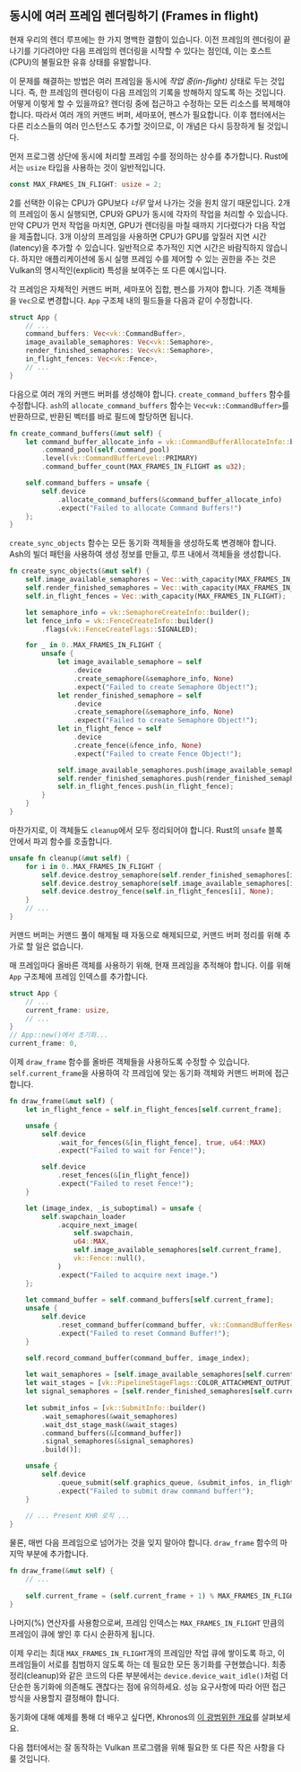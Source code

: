 ## 동시에 여러 프레임 렌더링하기 (Frames in flight)

현재 우리의 렌더 루프에는 한 가지 명백한 결함이 있습니다. 이전 프레임의 렌더링이 끝나기를 기다려야만 다음 프레임의 렌더링을 시작할 수 있다는 점인데, 이는 호스트(CPU)의 불필요한 유휴 상태를 유발합니다.

<!-- insert diagram showing our current render loop and the 'multi frame in flight' render loop -->

이 문제를 해결하는 방법은 여러 프레임을 동시에 *작업 중(in-flight)* 상태로 두는 것입니다. 즉, 한 프레임의 렌더링이 다음 프레임의 기록을 방해하지 않도록 하는 것입니다. 어떻게 이렇게 할 수 있을까요? 렌더링 중에 접근하고 수정하는 모든 리소스를 복제해야 합니다. 따라서 여러 개의 커맨드 버퍼, 세마포어, 펜스가 필요합니다. 이후 챕터에서는 다른 리소스들의 여러 인스턴스도 추가할 것이므로, 이 개념은 다시 등장하게 될 것입니다.

먼저 프로그램 상단에 동시에 처리할 프레임 수를 정의하는 상수를 추가합니다. Rust에서는 `usize` 타입을 사용하는 것이 일반적입니다.

```rust
const MAX_FRAMES_IN_FLIGHT: usize = 2;
```

2를 선택한 이유는 CPU가 GPU보다 *너무* 앞서 나가는 것을 원치 않기 때문입니다. 2개의 프레임이 동시 실행되면, CPU와 GPU가 동시에 각자의 작업을 처리할 수 있습니다. 만약 CPU가 먼저 작업을 마치면, GPU가 렌더링을 마칠 때까지 기다렸다가 다음 작업을 제출합니다. 3개 이상의 프레임을 사용하면 CPU가 GPU를 앞질러 지연 시간(latency)을 추가할 수 있습니다. 일반적으로 추가적인 지연 시간은 바람직하지 않습니다. 하지만 애플리케이션에 동시 실행 프레임 수를 제어할 수 있는 권한을 주는 것은 Vulkan의 명시적인(explicit) 특성을 보여주는 또 다른 예시입니다.

각 프레임은 자체적인 커맨드 버퍼, 세마포어 집합, 펜스를 가져야 합니다. 기존 객체들을 `Vec`으로 변경합니다. `App` 구조체 내의 필드들을 다음과 같이 수정합니다.

```rust
struct App {
    // ...
    command_buffers: Vec<vk::CommandBuffer>,
    image_available_semaphores: Vec<vk::Semaphore>,
    render_finished_semaphores: Vec<vk::Semaphore>,
    in_flight_fences: Vec<vk::Fence>,
    // ...
}
```

다음으로 여러 개의 커맨드 버퍼를 생성해야 합니다. `create_command_buffers` 함수를 수정합니다. `ash`의 `allocate_command_buffers` 함수는 `Vec<vk::CommandBuffer>`를 반환하므로, 반환된 벡터를 바로 필드에 할당하면 됩니다.

```rust
fn create_command_buffers(&mut self) {
    let command_buffer_allocate_info = vk::CommandBufferAllocateInfo::builder()
        .command_pool(self.command_pool)
        .level(vk::CommandBufferLevel::PRIMARY)
        .command_buffer_count(MAX_FRAMES_IN_FLIGHT as u32);

    self.command_buffers = unsafe {
        self.device
            .allocate_command_buffers(&command_buffer_allocate_info)
            .expect("Failed to allocate Command Buffers!")
    };
}
```

`create_sync_objects` 함수는 모든 동기화 객체들을 생성하도록 변경해야 합니다. Ash의 빌더 패턴을 사용하여 생성 정보를 만들고, 루프 내에서 객체들을 생성합니다.

```rust
fn create_sync_objects(&mut self) {
    self.image_available_semaphores = Vec::with_capacity(MAX_FRAMES_IN_FLIGHT);
    self.render_finished_semaphores = Vec::with_capacity(MAX_FRAMES_IN_FLIGHT);
    self.in_flight_fences = Vec::with_capacity(MAX_FRAMES_IN_FLIGHT);

    let semaphore_info = vk::SemaphoreCreateInfo::builder();
    let fence_info = vk::FenceCreateInfo::builder()
        .flags(vk::FenceCreateFlags::SIGNALED);

    for _ in 0..MAX_FRAMES_IN_FLIGHT {
        unsafe {
            let image_available_semaphore = self
                .device
                .create_semaphore(&semaphore_info, None)
                .expect("Failed to create Semaphore Object!");
            let render_finished_semaphore = self
                .device
                .create_semaphore(&semaphore_info, None)
                .expect("Failed to create Semaphore Object!");
            let in_flight_fence = self
                .device
                .create_fence(&fence_info, None)
                .expect("Failed to create Fence Object!");

            self.image_available_semaphores.push(image_available_semaphore);
            self.render_finished_semaphores.push(render_finished_semaphore);
            self.in_flight_fences.push(in_flight_fence);
        }
    }
}
```

마찬가지로, 이 객체들도 `cleanup`에서 모두 정리되어야 합니다. Rust의 `unsafe` 블록 안에서 파괴 함수를 호출합니다.

```rust
unsafe fn cleanup(&mut self) {
    for i in 0..MAX_FRAMES_IN_FLIGHT {
        self.device.destroy_semaphore(self.render_finished_semaphores[i], None);
        self.device.destroy_semaphore(self.image_available_semaphores[i], None);
        self.device.destroy_fence(self.in_flight_fences[i], None);
    }
    // ...
}
```

커맨드 버퍼는 커맨드 풀이 해제될 때 자동으로 해제되므로, 커맨드 버퍼 정리를 위해 추가로 할 일은 없습니다.

매 프레임마다 올바른 객체를 사용하기 위해, 현재 프레임을 추적해야 합니다. 이를 위해 `App` 구조체에 프레임 인덱스를 추가합니다.

```rust
struct App {
    // ...
    current_frame: usize,
    // ...
}
// App::new()에서 초기화...
current_frame: 0,
```

이제 `draw_frame` 함수를 올바른 객체들을 사용하도록 수정할 수 있습니다. `self.current_frame`을 사용하여 각 프레임에 맞는 동기화 객체와 커맨드 버퍼에 접근합니다.

```rust
fn draw_frame(&mut self) {
    let in_flight_fence = self.in_flight_fences[self.current_frame];

    unsafe {
        self.device
            .wait_for_fences(&[in_flight_fence], true, u64::MAX)
            .expect("Failed to wait for Fence!");

        self.device
            .reset_fences(&[in_flight_fence])
            .expect("Failed to reset Fence!");
    }

    let (image_index, _is_suboptimal) = unsafe {
        self.swapchain_loader
            .acquire_next_image(
                self.swapchain,
                u64::MAX,
                self.image_available_semaphores[self.current_frame],
                vk::Fence::null(),
            )
            .expect("Failed to acquire next image.")
    };
    
    let command_buffer = self.command_buffers[self.current_frame];
    unsafe {
        self.device
            .reset_command_buffer(command_buffer, vk::CommandBufferResetFlags::empty())
            .expect("Failed to reset Command Buffer!");
    }

    self.record_command_buffer(command_buffer, image_index);
    
    let wait_semaphores = [self.image_available_semaphores[self.current_frame]];
    let wait_stages = [vk::PipelineStageFlags::COLOR_ATTACHMENT_OUTPUT];
    let signal_semaphores = [self.render_finished_semaphores[self.current_frame]];
    
    let submit_infos = [vk::SubmitInfo::builder()
        .wait_semaphores(&wait_semaphores)
        .wait_dst_stage_mask(&wait_stages)
        .command_buffers(&[command_buffer])
        .signal_semaphores(&signal_semaphores)
        .build()];

    unsafe {
        self.device
            .queue_submit(self.graphics_queue, &submit_infos, in_flight_fence)
            .expect("Failed to submit draw command buffer!");
    }
    
    // ... Present KHR 로직 ...
}
```

물론, 매번 다음 프레임으로 넘어가는 것을 잊지 말아야 합니다. `draw_frame` 함수의 마지막 부분에 추가합니다.

```rust
fn draw_frame(&mut self) {
    // ...
    
    self.current_frame = (self.current_frame + 1) % MAX_FRAMES_IN_FLIGHT;
}
```

나머지(%) 연산자를 사용함으로써, 프레임 인덱스는 `MAX_FRAMES_IN_FLIGHT` 만큼의 프레임이 큐에 쌓인 후 다시 순환하게 됩니다.

이제 우리는 최대 `MAX_FRAMES_IN_FLIGHT`개의 프레임만 작업 큐에 쌓이도록 하고, 이 프레임들이 서로를 침범하지 않도록 하는 데 필요한 모든 동기화를 구현했습니다. 최종 정리(cleanup)와 같은 코드의 다른 부분에서는 `device.device_wait_idle()`처럼 더 단순한 동기화에 의존해도 괜찮다는 점에 유의하세요. 성능 요구사항에 따라 어떤 접근 방식을 사용할지 결정해야 합니다.

동기화에 대해 예제를 통해 더 배우고 싶다면, Khronos의 [이 광범위한 개요](https://github.com/KhronosGroup/Vulkan-Docs/wiki/Synchronization-Examples#swapchain-image-acquire-and-present)를 살펴보세요.

다음 챕터에서는 잘 동작하는 Vulkan 프로그램을 위해 필요한 또 다른 작은 사항을 다룰 것입니다.